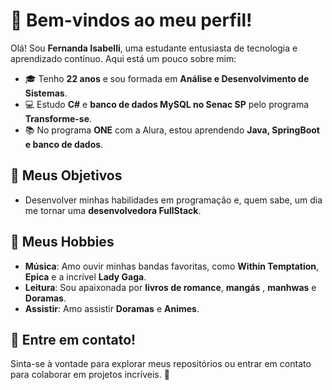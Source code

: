 # 👋 Bem-vindos ao meu perfil!

Olá! Sou **Fernanda Isabelli**, uma estudante entusiasta de tecnologia e aprendizado contínuo. Aqui está um pouco sobre mim:

- 🎓 Tenho **22 anos** e sou formada em **Análise e Desenvolvimento de Sistemas**.  
- 💻 Estudo **C#** e **banco de dados MySQL no Senac SP** pelo programa **Transforme-se**.  
- 📚 No programa **ONE** com a Alura, estou aprendendo **Java, SpringBoot e banco de dados**.  

## 🎯 Meus Objetivos  
- Desenvolver minhas habilidades em programação e, quem sabe, um dia me tornar uma **desenvolvedora FullStack**.  

## 🎵 Meus Hobbies  
- **Música**: Amo ouvir minhas bandas favoritas, como **Within Temptation**, **Epica** e a incrível **Lady Gaga**.  
- **Leitura**: Sou apaixonada por **livros de romance**, **mangás** , **manhwas** e **Doramas**.
- **Assistir**: Amo assistir **Doramas** e **Animes**.

## 🌟 Entre em contato!  
Sinta-se à vontade para explorar meus repositórios ou entrar em contato para colaborar em projetos incríveis. 🚀
